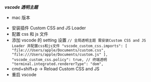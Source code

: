 <!--
 * @LastEditors: Tiger
 * @Description: In User Settings Edit
 * @Author: Tiger
 * @Date: 2019-05-10 14:43:35
 * @LastEditTime: 2019-05-10 14:49:11
 -->

**_vscode 透明主题_**

- mac 版本

* 安装插件 Custom CSS and JS Loader
* 配置 css 和 js 文件
* 添加 vscode 的 setting 设置
  `// 全局透明主题 需安装Custom CSS and JS Loader 并配置css和js文件 "vscode_custom_css.imports": [ "file:///Users/apple/Documents/custom.css", "file:///Users/apple/Documents/custom.js" ], "vscode_custom_css.policy": true, // 终端透明 "terminal.integrated.rendererType": "dom",`
* cmd+shift+p -> Reload Custom CSS and JS
* 重启 vscode
